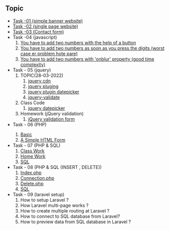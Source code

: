 ## Topic
<ul>
<li><a href="https://tahsin000.github.io/WEB_DEVELOPMENT/CSE-3532/Task-01/index.html">Task -01 (simple banner website)</a></li>
<li><a href="https://tahsin000.github.io/WEB_DEVELOPMENT/CSE-3532/Task-02/index.html">Task -02 (single page website)</a></li>
<li><a href="https://tahsin000.github.io/WEB_DEVELOPMENT/CSE-3532/Task-03/index.html">Task -03 (Contact form)</a></li>
<li>Task -04 (javascript)
<ol type="1">
<li><a href="https://tahsin000.github.io/WEB_DEVELOPMENT/CSE-3532/Task-04/Topic%20-%2001/index.html">You have to add two numbers with the help of a button</a></li>
<li><a href="https://tahsin000.github.io/WEB_DEVELOPMENT/CSE-3532/Task-04/Topic%20-%2002/index.html">You have to add two numbers as soon as you press the digits (worst case er problem hote pare)</a></li>
<li><a href="https://tahsin000.github.io/WEB_DEVELOPMENT/CSE-3532/Task-04/Topic%20-%2003/index.html">You have to add two numbers with 'onblur' property (good time complexity)</a></li>
</ol>
</li>
<li>Task - 05 (jquery)
<ol type="1">
<li>TOPIC(28-03-2022)
<ol>
<li><a href="https://code.jquery.com/jquery-3.6.0.min.js">jquery cdn</a></li>
<li><a href="https://plugins.jquery.com/">jquery pluging</a></li>
<li><a href="https://jqueryui.com/datepicker/">jquery plugin datepicker</a></li>
<li><a href="https://cdnjs.com/libraries/jquery-validate">jquery-validate</a></li>
</ol>
</li>
<li>Class Code
<ol>
<li><a href="https://tahsin000.github.io/WEB_DEVELOPMENT/CSE-3532/Task-05/datepicker.html">jquery datepicker</a></li>
</ol>
</li>
<li>Homework (jQuery validation)
<ol>
<li><a href="https://tahsin000.github.io/WEB_DEVELOPMENT/CSE-3532/Task-05/jQuery%20validation%20form/index.html">jQuery validation form</a></li>
</ol>
</li>
</ol>
</li>
<li>Task - 06 (PHP)</li>
<ol type="1">
<li><a href="https://raw.githubusercontent.com/Tahsin000/WEB_DEVELOPMENT/master/CSE-3532/Task-06/index.php">Basic</a></li>
<li><a href="https://tahsin000.github.io/WEB_DEVELOPMENT/CSE-3532/Task-06/A%20Simple%20HTML%20Form/index.html">A Simple HTML Form</a></li>
</ol>
<li>Task - 07 (PHP &amp; SQL)
<ol type="1">
<li><a href="https://raw.githubusercontent.com/Tahsin000/WEB_DEVELOPMENT/master/CSE-3532/Task-07/Class%20Work/main.php">Class Work</a></li>
<li><a href="https://raw.githubusercontent.com/Tahsin000/WEB_DEVELOPMENT/master/CSE-3532/Task-07/Home%20Work/index.php">Home Work</a></li>
<li><a href="https://raw.githubusercontent.com/Tahsin000/WEB_DEVELOPMENT/master/CSE-3532/Task-07/Home%20Work/Std.sql">SQL</a></li>
</ol>
</li>
<li>Task - 08 (PHP &amp; SQL (INSERT , DELETE))
<ol type="1">
<li><a class="js-navigation-open Link--primary" title="index.php" href="https://github.com/Tahsin000/WEB_DEVELOPMENT/blob/master/CSE-3532/Task-08/index.phphttps://raw.githubusercontent.com/Tahsin000/WEB_DEVELOPMENT/master/CSE-3532/Task-08/index.php" data-pjax="#repo-content-pjax-container">Index.php</a></li>
<li><a href="https://github.com/Tahsin000/WEB_DEVELOPMENT/blob/master/CSE-3532/Task-08/connection.php">Connection.php</a></li>
<li><a href="https://raw.githubusercontent.com/Tahsin000/WEB_DEVELOPMENT/master/CSE-3532/Task-08/delete.php">Delete.php</a></li>
<li><a href="https://github.com/Tahsin000/WEB_DEVELOPMENT/blob/master/CSE-3532/Task-08/5bm.sql">SQL</a></li>
</ol>
</li>
<li>Task - 09 (laravel setup)
<ol>
<li>How to setup Laravel ?</li>
<li>How Laravel multi-page works ?&nbsp;</li>
<li>How to create multiple routing at Laravel ?&nbsp;</li>
<li>How to connect to SQL database from Laravel?</li>
<li>How to preview data from SQL database in Laravel ?</li>
</ol>
</li>
</ul>
<div id="gtx-trans" style="position: absolute; left: 76px; top: 406.4px;">&nbsp;</div>
